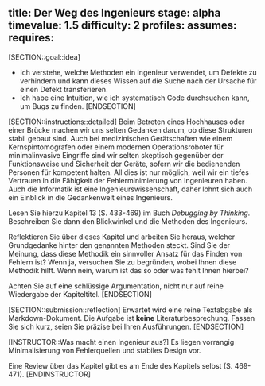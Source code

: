 title: Der Weg des Ingenieurs
stage: alpha
timevalue: 1.5
difficulty: 2
profiles:
assumes:
requires:
---
[SECTION::goal::idea]
- Ich verstehe, welche Methoden ein Ingenieur verwendet, um Defekte zu verhindern und 
  kann dieses Wissen auf die Suche nach der Ursache für einen Defekt transferieren.
- Ich habe eine Intuition, wie ich systematisch Code durchsuchen kann, um Bugs zu finden.
[ENDSECTION]

[SECTION::instructions::detailed]
Beim Betreten eines Hochhauses oder einer Brücke machen wir uns selten Gedanken darum, ob diese 
Strukturen stabil gebaut sind.
Auch bei medizinischen Gerätschaften wie einem Kernspintomografen oder einem modernen 
Operationsroboter für minimalinvasive Eingriffe sind wir selten skeptisch gegenüber der 
Funktionsweise und Sicherheit der Geräte, sofern wir die bedienenden Personen für kompetent halten.
All dies ist nur möglich, weil wir ein tiefes Vertrauen in die Fähigkeit der Fehlerminimierung von 
Ingenieuren haben.
Auch die Informatik ist eine Ingenieurswissenschaft, daher lohnt sich auch ein Einblick in die 
Gedankenwelt eines Ingenieurs.

Lesen Sie hierzu Kapitel 13 (S. 433-469) im Buch _Debugging by Thinking_. 
Beschreiben Sie dann den Blickwinkel und die Methoden des Ingenieurs.

Reflektieren Sie über dieses Kapitel und arbeiten Sie heraus, welcher Grundgedanke hinter den
genannten Methoden steckt.
Sind Sie der Meinung, dass diese Methodik ein sinnvoller Ansatz für das Finden von Fehlern ist?
Wenn ja, versuchen Sie zu begründen, wobei Ihnen diese Methodik hilft.
Wenn nein, warum ist das so oder was fehlt Ihnen hierbei?

Achten Sie auf eine schlüssige Argumentation, nicht nur auf reine Wiedergabe der Kapiteltitel.
[ENDSECTION]

[SECTION::submission::reflection]
Erwartet wird eine reine Textabgabe als Markdown-Dokument.
Die Aufgabe ist **keine** Literaturbesprechung.
Fassen Sie sich kurz, seien Sie präzise bei Ihren Ausführungen.
[ENDSECTION]

[INSTRUCTOR::Was macht einen Ingenieur aus?]
Es liegen vorrangig Minimalisierung von Fehlerquellen und stabiles Design vor.

Eine Review über das Kapitel gibt es am Ende des Kapitels selbst (S. 469-471).
[ENDINSTRUCTOR]